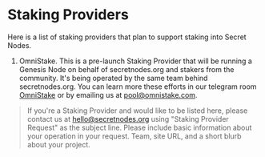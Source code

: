# Staking Providers

Here is a list of staking providers that plan to support staking into Secret Nodes. 

1. OmniStake. This is a pre-launch Staking Provider that will be running a Genesis Node on behalf of secretnodes.org and stakers from the community. It's being operated by the same team behind secretnodes.org. You can learn more these efforts in our telegram room [OmniStake](https://t.me/omnistake) or by emailing us at pool@omnistake.com.

> If you're a Staking Provider and would like to be listed here, please contact us at hello@secretnodes.org using "Staking Provider Request" as the subject line. Please include basic information about your operation in your request. Team, site URL, and a short blurb about your project.